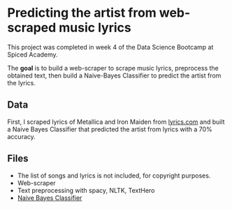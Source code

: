# Predicting the artist from web-scraped music lyrics

This project was completed in week 4 of the Data Science Bootcamp at Spiced Academy.

The **goal** is to build a web-scraper to scrape music lyrics, preprocess the obtained text, then build a Naive-Bayes Classifier to predict the artist from the lyrics.

## Data
First, I scraped lyrics of Metallica and Iron Maiden from [lyrics.com](www.lyrics.com) and built a Naive Bayes Classifier that predicted the artist from lyrics with a 70% accuracy. 

## Files
- The list of songs and lyrics is not included, for copyright purposes.
- Web-scraper
- Text preprocessing with spacy, NLTK, TextHero
- [Naive Bayes Classifier](https://github.com/lorenanda/lyrics-classification/blob/main/classifier.ipynb)
